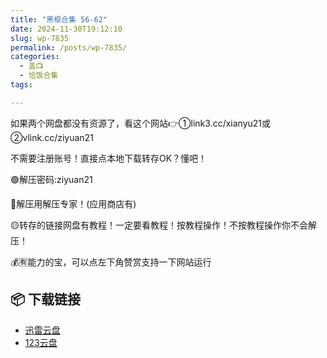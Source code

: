 ```yaml
---
title: "黑框合集 56-62"
date: 2024-11-30T19:12:10
slug: wp-7835
permalink: /posts/wp-7835/
categories:
  - 盖📺
  - 恰饭合集
tags:

---
```


如果两个网盘都没有资源了，看这个网站👉①link3.cc/xianyu21或②vlink.cc/ziyuan21

不需要注册账号！直接点本地下载转存OK？懂吧！

🟢解压密码:ziyuan21

🔵解压用解压专家！(应用商店有)

🟡转存的链接网盘有教程！一定要看教程！按教程操作！不按教程操作你不会解压！

💰🈶能力的宝，可以点左下角赞赏支持一下网站运行

## 📦 下载链接
- [迅雷云盘](https://blziyuan21.com/pay-download/7835?key=1a2092319c&down_id=0)
- [123云盘](https://blziyuan21.com/pay-download/7835?key=1a2092319c&down_id=1)

